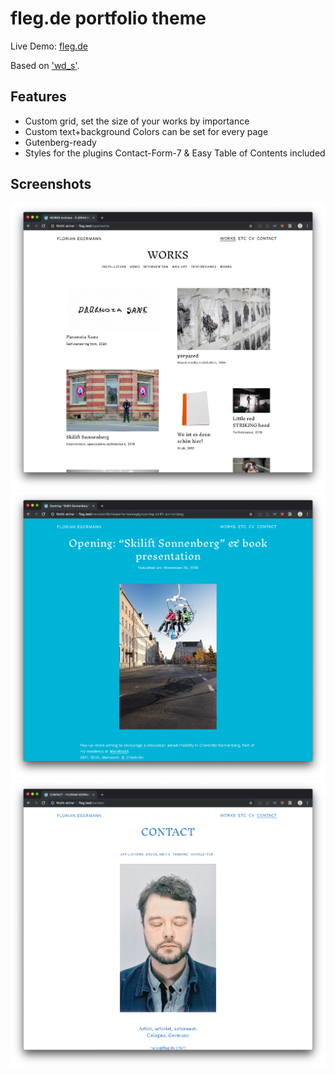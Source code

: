 fleg.de portfolio theme 
===

Live Demo: [fleg.de ](https://www.fleg.de)

Based on ['wd_s'](https://github.com/WebDevStudios/wd_s).

## Features

* Custom grid, set the size of your works by importance
* Custom text+background Colors can be set for every page
* Gutenberg-ready
* Styles for the plugins Contact-Form-7 & Easy Table of Contents included

## Screenshots

![Index](github-assets/flegde-portfolio-theme-2.png)
![Page](github-assets/flegde-portfolio-theme-1.png)
![Page](github-assets/flegde-portfolio-theme-3.png)


